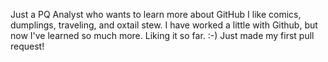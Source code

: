 Just a PQ Analyst who wants to learn more about GitHub
I like comics, dumplings, traveling, and oxtail stew.
I have worked a little with Github, but now I've learned so much more. 
Liking it so far. :-)
Just made my first pull request!
